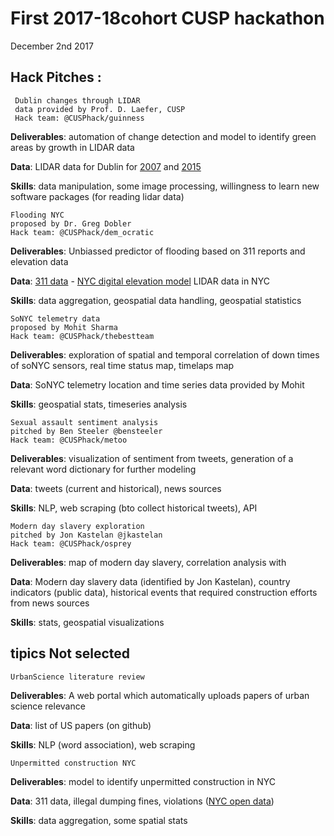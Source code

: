 
# First 2017-18cohort  CUSP hackathon
December 2nd 2017



## Hack Pitches :

	 Dublin changes through LIDAR
	 data provided by Prof. D. Laefer, CUSP 
	 Hack team: @CUSPhack/guinness 
	
**Deliverables**: automation of change detection and model to identify green areas by growth in LIDAR data

**Data**: LIDAR data for Dublin for [2007](https://digital.ucd.ie/view/ucdlib:30462) and [2015](https://geo.nyu.edu/catalog/nyu_2451_38684)

**Skills**: data manipulation, some image processing, willingness to learn new software packages (for reading lidar data)




	Flooding NYC 
	proposed by Dr. Greg Dobler 
	Hack team: @CUSPhack/dem_ocratic 

**Deliverables**: Unbiassed predictor of flooding based on 311 reports and elevation data

**Data**: [311 data](https://www.newyorkcares.org/bethesomeone?gclid=CjwKCAiA3o7RBRBfEiwAZMtSCWljoeSWHa_9BUUJRHk92n_Acff-65MrMbjh-7FJc4SJHLlccS8d9RoCBjgQAvD_BwE) - [NYC digital elevation model](https://data.cityofnewyork.us/City-Government/1-foot-Digital-Elevation-Model-DEM-/dpc8-z3jc) LIDAR data in NYC 

**Skills**: data aggregation, geospatial data handling, geospatial statistics



	SoNYC telemetry data 
	proposed by Mohit Sharma 
	Hack team: @CUSPhack/thebestteam
	
**Deliverables**: exploration of spatial and temporal correlation of down times of soNYC sensors, real time status map, timelaps map

**Data**: SoNYC telemetry location and time series data provided by Mohit

**Skills**: geospatial stats, timeseries analysis


	Sexual assault sentiment analysis 
	pitched by Ben Steeler @bensteeler 
	Hack team: @CUSPhack/metoo  

**Deliverables**: visualization of sentiment from tweets, generation of a relevant word dictionary for further modeling

**Data**: tweets (current and historical), news sources

**Skills**: NLP, web scraping (bto collect historical tweets), API

	Modern day slavery exploration
	pitched by Jon Kastelan @jkastelan 
	Hack team: @CUSPhack/osprey  

**Deliverables**: map of modern day slavery, correlation analysis with 

**Data**: Modern day slavery data (identified by Jon Kastelan), country indicators (public data), historical events that required construction efforts from news sources

**Skills**: stats, geospatial visualizations

	

## tipics Not selected



	UrbanScience literature review

**Deliverables**: A web portal which automatically uploads papers of urban science relevance 

**Data**: list of US papers (on github)

**Skills**: NLP (word association), web scraping

	Unpermitted construction NYC	

**Deliverables**: model to identify unpermitted construction in NYC

**Data**: 311 data, illegal dumping fines, violations ([NYC open data](https://opendata.cityofnewyork.us/)) 

**Skills**: data aggregation, some spatial stats

